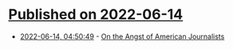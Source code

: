 # [Published on 2022-06-14](index.md)

* [2022-06-14, 04:50:49](https://news.ycombinator.com/item?id=31734859) - [On the Angst of American Journalists](https://scholars-stage.org/on-the-angst-of-american-journalists/)
